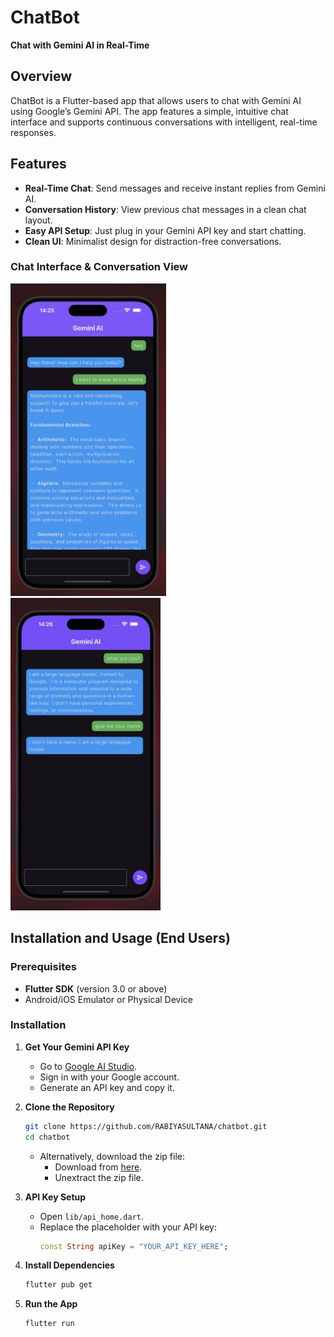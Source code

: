 # ChatBot

**Chat with Gemini AI in Real-Time**

## Overview

ChatBot is a Flutter-based app that allows users to chat with Gemini AI using Google’s Gemini API. The app features a simple, intuitive chat interface and supports continuous conversations with intelligent, real-time responses.

## Features

- **Real-Time Chat**: Send messages and receive instant replies from Gemini AI.
- **Conversation History**: View previous chat messages in a clean chat layout.
- **Easy API Setup**: Just plug in your Gemini API key and start chatting.
- **Clean UI**: Minimalist design for distraction-free conversations.

### Chat Interface & Conversation View

<p float="left">
  <img src="assets/github_images/chatbot1.jpg" height="500"/>
  &nbsp;&nbsp;&nbsp;
  <img src="assets/github_images/chatbot2.jpg" height="500"/>
</p>

## Installation and Usage (End Users)

### Prerequisites

- **Flutter SDK** (version 3.0 or above)
- Android/iOS Emulator or Physical Device

### Installation

1. **Get Your Gemini API Key**

   - Go to [Google AI Studio](https://aistudio.google.com/app/apikey).
   - Sign in with your Google account.
   - Generate an API key and copy it.

2. **Clone the Repository**

   ```bash
   git clone https://github.com/RABIYASULTANA/chatbot.git
   cd chatbot
   ```

   - Alternatively, download the zip file:
     - Download from [here](https://github.com/RABIYASULTANA/chatbot/archive/refs/heads/main.zip).
     - Unextract the zip file.

3. **API Key Setup**

   - Open `lib/api_home.dart`.
   - Replace the placeholder with your API key:
     ```dart
     const String apiKey = "YOUR_API_KEY_HERE";
     ```

4. **Install Dependencies**

   ```bash
   flutter pub get
   ```

5. **Run the App**
   ```bash
   flutter run
   ```
